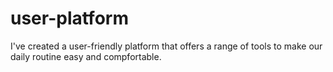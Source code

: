 # user-platform
I've created a user-friendly platform that offers a range of tools to make our daily routine easy and compfortable.
